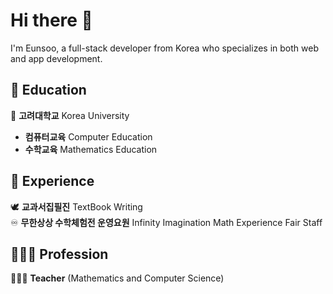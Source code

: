 # Hi there 👋
I'm Eunsoo, a full-stack developer from Korea who specializes in both web and app development. 

## 🏫 Education

🐯 **고려대학교** Korea University  
   - **컴퓨터교육** Computer Education
   - **수학교육** Mathematics Education  

## 💼 Experience

🕊️ **교과서집필진** TextBook Writing  
♾️ **무한상상 수학체험전 운영요원** Infinity Imagination Math Experience Fair Staff

## 👩🏻‍🏫 Profession

👩🏻‍🏫 **Teacher** (Mathematics and Computer Science)  

